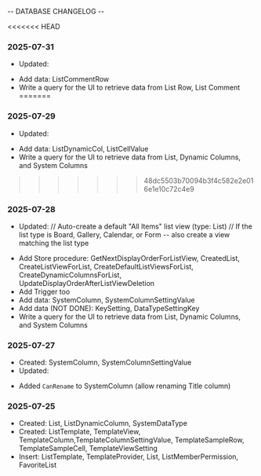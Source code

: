 -- DATABASE CHANGELOG --

<<<<<<< HEAD
### 2025-07-31
- Updated: 
+ Add data: ListCommentRow
+ Write a query for the UI to retrieve data from List Row, List Comment
=======
### 2025-07-29
- Updated:
+ Add data: ListDynamicCol, ListCellValue
+ Write a query for the UI to retrieve data from List, Dynamic Columns, and System Columns
>>>>>>> 48dc5503b70094b3f4c582e2e016e1e10c72c4e9

### 2025-07-28
- Updated: 
// Auto-create a default "All Items" list view (type: List)
// If the list type is Board, Gallery, Calendar, or Form -- also create a view matching the list type
+ Add Store procedure: GetNextDisplayOrderForListView, CreatedList, CreateListViewForList, CreateDefaultListViewsForList, CreateDynamicColumnsForList, UpdateDisplayOrderAfterListViewDeletion
+ Add Trigger too
+ Add data: SystemColumn, SystemColumnSettingValue
+ Add data (NOT DONE): KeySetting, DataTypeSettingKey 
+ Write a query for the UI to retrieve data from List, Dynamic Columns, and System Columns

### 2025-07-27
- Created: SystemColumn, SystemColumnSettingValue 
- Updated: 
+ Added `CanRename` to SystemColumn (allow renaming Title column)

### 2025-07-25
- Created: List, ListDynamicColumn, SystemDataType
- Created: ListTemplate, TemplateView, TemplateColumn,TemplateColumnSettingValue, TemplateSampleRow, TemplateSampleCell, TemplateViewSetting
- Insert: ListTemplate, TemplateProvider, List, ListMemberPermission, FavoriteList
